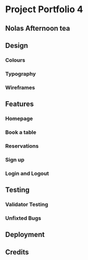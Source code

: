 # Project Portfolio 4
## Nolas Afternoon tea
## Design 
### Colours 
### Typography 
### Wireframes 
## Features
### Homepage 
### Book a table 
### Reservations 
### Sign up 
### Login and Logout 
## Testing 
### Validator Testing 
### Unfixted Bugs 
## Deployment 
## Credits 
